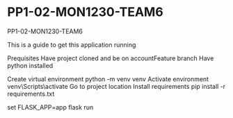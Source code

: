 # PP1-02-MON1230-TEAM6
PP1-02-MON1230-TEAM6


This is a guide to get this application running




Prequisites
Have project cloned and be on accountFeature branch
Have python installed

Create virtual environment
python -m venv venv
Activate environment
venv\Scripts\activate
Go to project location
Install requirements
pip install -r requirements.txt

set FLASK_APP=app
flask run

